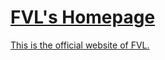 [FVL's Homepage](https://fvl2020.framer.website/)
==
[This is the official website of FVL.](https://fvl2020.framer.website/)
